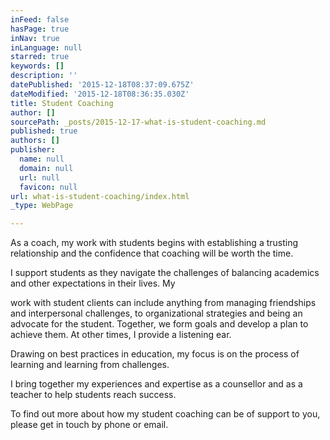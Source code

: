 ```yaml
---
inFeed: false
hasPage: true
inNav: true
inLanguage: null
starred: true
keywords: []
description: ''
datePublished: '2015-12-18T08:37:09.675Z'
dateModified: '2015-12-18T08:36:35.030Z'
title: Student Coaching
author: []
sourcePath: _posts/2015-12-17-what-is-student-coaching.md
published: true
authors: []
publisher:
  name: null
  domain: null
  url: null
  favicon: null
url: what-is-student-coaching/index.html
_type: WebPage

---
```

As a coach, my work with students begins with establishing a trusting relationship and the confidence that coaching will be worth the time. 

I support students as they navigate the challenges of balancing academics and other expectations in their lives. My

work with student clients can include anything from managing friendships and interpersonal challenges, to organizational strategies and being an advocate for the student.  Together, we form goals and develop a plan to achieve them. At other times, I provide a listening ear. 

Drawing on best practices in education, my focus is on the process of learning and learning from challenges. 

I bring together my experiences and expertise as a counsellor and as a teacher to help students reach success.  

To find out more about how my student coaching can be of support to you, please get in touch by phone or email.